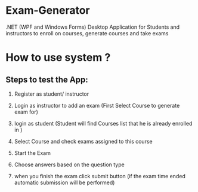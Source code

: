 # Exam-Generator
.NET (WPF and Windows Forms) Desktop Application for Students and instructors to enroll on courses, generate courses and take exams

# How to use system ?
## Steps to test the App:
1. Register as student/ instructor

2. Login as instructor to add an exam (First Select Course to generate exam for)

3. login as student (Student will find Courses list that he is already enrolled in )

4. Select Course and check exams assigned to this course 

5. Start the Exam 

6. Choose answers based on the question type 

7. when you finish the exam click submit button (if the exam time ended automatic submission will be performed)


